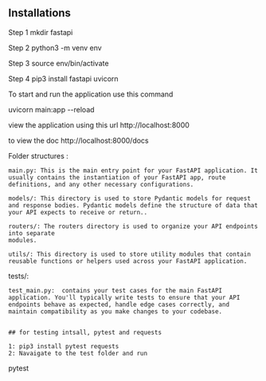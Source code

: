 ## Installations

 Step 1 
 mkdir fastapi 

 Step 2
 python3 -m venv env

 Step 3
 source env/bin/activate


Step 4
pip3 install fastapi uvicorn


To start and run the application use this command 

uvicorn main:app --reload


view the application using this url 
http://localhost:8000

 to view the doc 
http://localhost:8000/docs


Folder structures :

    main.py: This is the main entry point for your FastAPI application. It usually contains the instantiation of your FastAPI app, route definitions, and any other necessary configurations.

    models/: This directory is used to store Pydantic models for request and response bodies. Pydantic models define the structure of data that your API expects to receive or return..

    routers/: The routers directory is used to organize your API endpoints into separate 
    modules.

    utils/: This directory is used to store utility modules that contain reusable functions or helpers used across your FastAPI application. 

tests/:

    test_main.py:  contains your test cases for the main FastAPI application. You'll typically write tests to ensure that your API endpoints behave as expected, handle edge cases correctly, and maintain compatibility as you make changes to your codebase.


    ## for testing intsall, pytest and requests 

    1: pip3 install pytest requests
    2: Navaigate to the test folder and run 

  pytest

